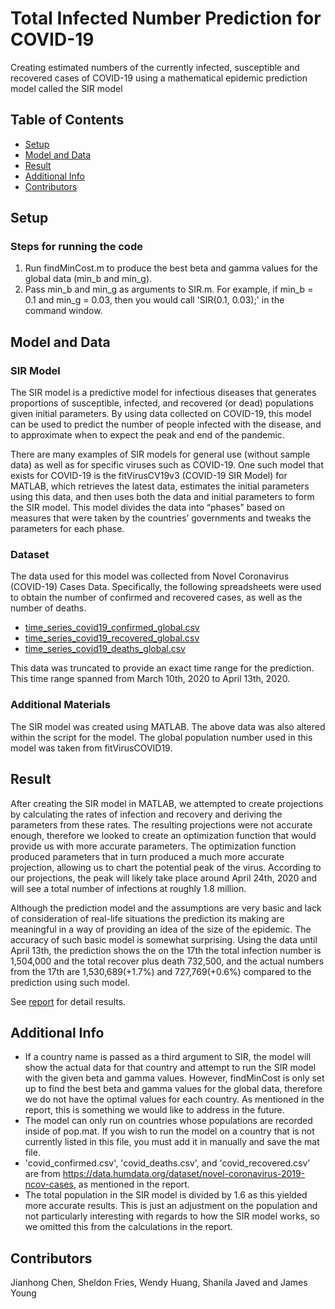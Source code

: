 # Total Infected Number Prediction for COVID-19

Creating estimated numbers of the currently infected, susceptible and recovered cases of COVID-19 using a mathematical epidemic prediction model called the SIR model

## Table of Contents
- [Setup](#Setup)
- [Model and Data](#Model-and-Data)
- [Result](#Result)
- [Additional Info](#Additional-Info)
- [Contributors](#Contributors)

## Setup
### Steps for running the code
1) Run findMinCost.m to produce the best beta and gamma values for the global data (min_b and min_g).
2) Pass min_b and min_g as arguments to SIR.m. For example, if min_b = 0.1 and min_g = 0.03, then you would call 'SIR(0.1, 0.03);' in the command window.

## Model and Data
### SIR Model
The SIR model is a predictive model for infectious diseases that generates proportions of susceptible, infected, and recovered (or dead) populations given initial parameters. By using data collected on COVID-19, this model can be used to predict the number of people infected with the disease, and to approximate when to expect the peak and end of the pandemic.

There are many examples of SIR models for general use (without sample data) as well as for specific viruses such as COVID-19. One such model that exists for COVID-19 is the fitVirusCV19v3 (COVID-19 SIR Model) for MATLAB, which retrieves the latest data, estimates the initial parameters using this data, and then uses both the data and initial parameters to form the SIR model. This model divides the data into “phases” based on measures that were taken by the countries’ governments and tweaks the parameters for each phase. 

### Dataset
The data used for this model was collected from Novel Coronavirus (COVID-19) Cases Data. Specifically, the following spreadsheets were used to obtain the number of confirmed and recovered cases, as well as the number of deaths.

- [time_series_covid19_confirmed_global.csv](https://github.com/wendyhwl/COVID19-Prediction/blob/main/covid_confirmed.csv)
- [time_series_covid19_recovered_global.csv](https://github.com/wendyhwl/COVID19-Prediction/blob/main/covid_recovered.csv)
- [time_series_covid19_deaths_global.csv](https://github.com/wendyhwl/COVID19-Prediction/blob/main/covid_deaths.csv)

This data was truncated to provide an exact time range for the prediction. This time range spanned from March 10th, 2020 to April 13th, 2020.

### Additional Materials
The SIR model was created using MATLAB. The above data was also altered within the script for the model. The global population number used in this model was taken from fitVirusCOVID19. 

## Result
After creating the SIR model in MATLAB, we attempted to create projections by calculating the rates of infection and recovery and deriving the parameters from these rates. The resulting projections were not accurate enough, therefore we looked to create an optimization function that would provide us with more accurate parameters.
The optimization function produced parameters that in turn produced a much more accurate projection, allowing us to chart the potential peak of the virus. According to our projections, the peak will likely take place around April 24th, 2020 and will see a total number of infections at roughly 1.8 million.

Although the prediction model and the assumptions are very basic and lack of consideration of real-life situations the prediction its making are meaningful in a way of providing an idea of the size of the epidemic. The accuracy of such basic model is somewhat surprising. Using the data until April 13th, the prediction shows the on the 17th the total infection number is 1,504,000 and the total recover plus death 732,500, and the actual numbers from the 17th are 1,530,689(+1.7%) and 727,769(+0.6%) compared to the prediction using such model. 

See [report](https://github.com/wendyhwl/COVID19-Prediction/blob/main/report.pdf) for detail results.

## Additional Info
- If a country name is passed as a third argument to SIR, the model will show the actual data for that country and attempt to run the SIR model with the given 
beta and gamma values. However, findMinCost is only set up to find the best beta and gamma values for the global data, therefore we do not have the optimal
values for each country. As mentioned in the report, this is something we would like to address in the future.
- The model can only run on countries whose populations are recorded inside of pop.mat. If you wish to run the model on a country that is not currently listed
in this file, you must add it in manually and save the mat file.
- 'covid_confirmed.csv', 'covid_deaths.csv', and 'covid_recovered.csv' are from https://data.humdata.org/dataset/novel-coronavirus-2019-ncov-cases, as mentioned in the report.
- The total population in the SIR model is divided by 1.6 as this yielded more accurate results. This is just an adjustment on the population and not particularly
interesting with regards to how the SIR model works, so we omitted this from the calculations in the report.

## Contributors
Jianhong Chen, Sheldon Fries, Wendy Huang, Shanila Javed and James Young

